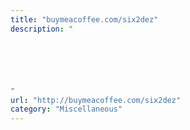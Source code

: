 ```yaml
---
title: "buymeacoffee.com/six2dez"
description: "






"
url: "http://buymeacoffee.com/six2dez"
category: "Miscellaneous"
---
```

